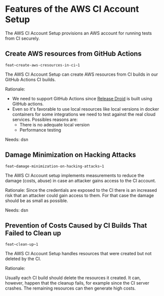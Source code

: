 # Features of the AWS CI Account Setup

The AWS CI Account Setup provisions an AWS account for running tests from CI securely.

## Create AWS resources from GitHub Actions

`feat~create-aws-cresources-in-ci~1`

The AWS CI Account Setup can create AWS resources from CI builds in our GitHub Actions CI builds.

Rationale:

* We need to support GitHub Actions since [Release Droid](https://github.com/exasol/release-droid) is built using GitHub actions.
* Even so it's favorable to use local resources like local versions in docker containers for some integrations we need to test against the real cloud services. Possibles reasons are:
    * There is no adequate local version
    * Performance testing

Needs: dsn

## Damage Minimization on Hacking Attacks

`feat~damage-minimization-on-hacking-attacks~1`

The AWS CI Account setup implements measurements to reduce the damage (costs, abuse) in case an attacker gains access to the CI account.

Rationale:
Since the credentials are exposed to the CI there is an increased risk that an attacker could gain access to them. For that case the damage should be as small as possible.

Needs: dsn

## Prevention of Costs Caused by CI Builds That Failed to Clean up

`feat~clean-up~1`

The AWS CI Account Setup handles resources that were created but not deleted by the CI.

Rationale:

Usually each CI build should delete the resources it created. It can, however, happen that the cleanup fails, for example since the CI server crashes. The remaining resources can then generate high costs.
